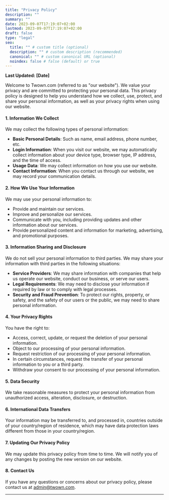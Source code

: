 ```yaml
---
title: "Privacy Policy"
description: ""
summary: ""
date: 2023-09-07T17:19:07+02:00
lastmod: 2023-09-07T17:19:07+02:00
draft: false
type: "legal"
seo:
  title: "" # custom title (optional)
  description: "" # custom description (recommended)
  canonical: "" # custom canonical URL (optional)
  noindex: false # false (default) or true
---
```


**Last Updated: [Date]**

Welcome to Twown.com (referred to as "our website"). We value your privacy and are committed to protecting your personal data. This privacy policy is designed to help you understand how we collect, use, protect, and share your personal information, as well as your privacy rights when using our website.

#### 1. Information We Collect

We may collect the following types of personal information:

- **Basic Personal Details**: Such as name, email address, phone number, etc.
- **Login Information**: When you visit our website, we may automatically collect information about your device type, browser type, IP address, and the time of access.
- **Usage Data**: We may collect information on how you use our website.
- **Contact Information**: When you contact us through our website, we may record your communication details.

#### 2. How We Use Your Information

We may use your personal information to:

- Provide and maintain our services.
- Improve and personalize our services.
- Communicate with you, including providing updates and other information about our services.
- Provide personalized content and information for marketing, advertising, and promotional purposes.

#### 3. Information Sharing and Disclosure

We do not sell your personal information to third parties. We may share your information with third parties in the following situations:

- **Service Providers**: We may share information with companies that help us operate our website, conduct our business, or serve our users.
- **Legal Requirements**: We may need to disclose your information if required by law or to comply with legal processes.
- **Security and Fraud Prevention**: To protect our rights, property, or safety, and the safety of our users or the public, we may need to share personal information.

#### 4. Your Privacy Rights

You have the right to:

- Access, correct, update, or request the deletion of your personal information.
- Object to our processing of your personal information.
- Request restriction of our processing of your personal information.
- In certain circumstances, request the transfer of your personal information to you or a third party.
- Withdraw your consent to our processing of your personal information.

#### 5. Data Security

We take reasonable measures to protect your personal information from unauthorized access, alteration, disclosure, or destruction.

#### 6. International Data Transfers

Your information may be transferred to, and processed in, countries outside of your country/region of residence, which may have data protection laws different from those in your country/region.

#### 7. Updating Our Privacy Policy

We may update this privacy policy from time to time. We will notify you of any changes by posting the new version on our website.

#### 8. Contact Us

If you have any questions or concerns about our privacy policy, please contact us at [admin@twown.com](mailto:admin@twown.com).

---